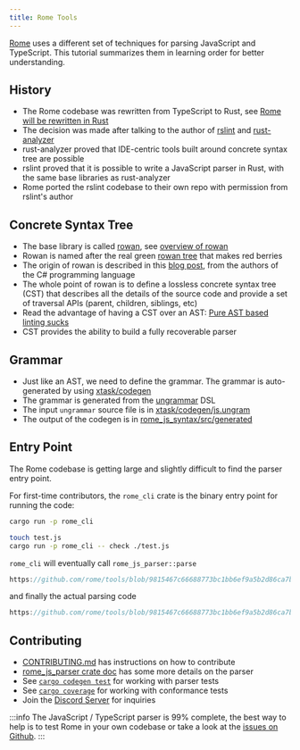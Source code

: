 ```yaml
---
title: Rome Tools
---
```


[Rome](https://github.com/rome/tools) uses a different set of techniques for parsing JavaScript and TypeScript.
This tutorial summarizes them in learning order for better understanding.

<!--truncate-->

## History

- The Rome codebase was rewritten from TypeScript to Rust, see [Rome will be rewritten in Rust](https://rome.tools/blog/2021/09/21/rome-will-be-rewritten-in-rust)
- The decision was made after talking to the author of [rslint](https://github.com/rslint/rslint) and [rust-analyzer](https://github.com/rust-lang/rust-analyzer)
- rust-analyzer proved that IDE-centric tools built around concrete syntax tree are possible
- rslint proved that it is possible to write a JavaScript parser in Rust, with the same base libraries as rust-analyzer
- Rome ported the rslint codebase to their own repo with permission from rslint's author

## Concrete Syntax Tree

- The base library is called [rowan](https://github.com/rust-analyzer/rowan), see [overview of rowan](https://github.com/rust-lang/rust-analyzer/blob/master/docs/dev/syntax.md)
- Rowan is named after the real green [rowan tree](https://en.wikipedia.org/wiki/Rowan) that makes red berries
- The origin of rowan is described in this [blog post](https://ericlippert.com/2012/06/08/red-green-trees/), from the authors of the C# programming language
- The whole point of rowan is to define a lossless concrete syntax tree (CST) that describes all the details of the source code and provide a set of traversal APIs (parent, children, siblings, etc)
- Read the advantage of having a CST over an AST: [Pure AST based linting sucks](https://rdambrosio016.github.io/rust/2020/09/18/pure-ast-based-linting-sucks.html)
- CST provides the ability to build a fully recoverable parser

## Grammar

- Just like an AST, we need to define the grammar. The grammar is auto-generated by using [xtask/codegen](https://github.com/rome/tools/tree/main/xtask/codegen)
- The grammar is generated from the [ungrammar](https://github.com/rust-analyzer/ungrammar) DSL
- The input `ungrammar` source file is in [xtask/codegen/js.ungram](https://github.com/rome/tools/blob/main/xtask/codegen/js.ungram)
- The output of the codegen is in [rome_js_syntax/src/generated](https://github.com/rome/tools/tree/main/crates/rome_js_syntax/src/generated)

## Entry Point

The Rome codebase is getting large and slightly difficult to find the parser entry point.

For first-time contributors, the `rome_cli` crate is the binary entry point for running the code:

```bash
cargo run -p rome_cli

touch test.js
cargo run -p rome_cli -- check ./test.js
```

`rome_cli` will eventually call `rome_js_parser::parse`

```rust reference
https://github.com/rome/tools/blob/9815467c66688773bc1bb6ef9a5b2d86ca7b3682/crates/rome_js_parser/src/parse.rs#L178-L187
```

and finally the actual parsing code

```rust reference
https://github.com/rome/tools/blob/9815467c66688773bc1bb6ef9a5b2d86ca7b3682/crates/rome_js_parser/src/syntax/program.rs#L14-L17
```

## Contributing

- [CONTRIBUTING.md](https://github.com/rome/tools/blob/main/CONTRIBUTING.md) has instructions on how to contribute
- [rome_js_parser crate doc](https://rome.github.io/tools/rome_js_parser/index.html) has some more details on the parser
- See [`cargo codegen test`](https://github.com/rome/tools/tree/main/xtask/codegen#cargo-codegen-test) for working with parser tests
- See [`cargo coverage`](https://github.com/rome/tools/tree/main/xtask/coverage) for working with conformance tests
- Join the [Discord Server](https://discord.com/invite/rome) for inquiries

:::info
The JavaScript / TypeScript parser is 99% complete, the best way to help is to test Rome in your own codebase
or take a look at the [issues on Github](https://github.com/rome/tools/issues).
:::
